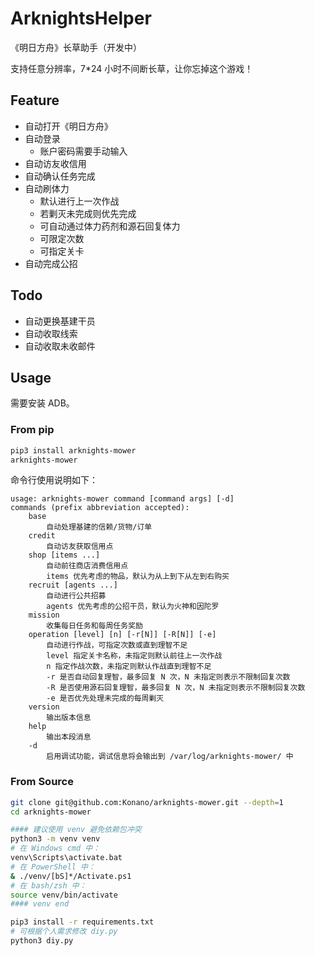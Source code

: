 # ArknightsHelper

《明日方舟》长草助手（开发中）

支持任意分辨率，7*24 小时不间断长草，让你忘掉这个游戏！

## Feature

- 自动打开《明日方舟》
- 自动登录
    - 账户密码需要手动输入
- 自动访友收信用
- 自动确认任务完成
- 自动刷体力
    - 默认进行上一次作战
    - 若剿灭未完成则优先完成
    - 可自动通过体力药剂和源石回复体力
    - 可限定次数
    - 可指定关卡
- 自动完成公招

## Todo

- 自动更换基建干员
- 自动收取线索
- 自动收取未收邮件

## Usage

需要安装 ADB。

### From pip

```bash
pip3 install arknights-mower
arknights-mower
```

命令行使用说明如下：

```
usage: arknights-mower command [command args] [-d]
commands (prefix abbreviation accepted):
    base
        自动处理基建的信赖/货物/订单
    credit
        自动访友获取信用点
    shop [items ...]
        自动前往商店消费信用点
        items 优先考虑的物品，默认为从上到下从左到右购买
    recruit [agents ...]
        自动进行公共招募
        agents 优先考虑的公招干员，默认为火神和因陀罗
    mission
        收集每日任务和每周任务奖励
    operation [level] [n] [-r[N]] [-R[N]] [-e]
        自动进行作战，可指定次数或直到理智不足
        level 指定关卡名称，未指定则默认前往上一次作战
        n 指定作战次数，未指定则默认作战直到理智不足
        -r 是否自动回复理智，最多回复 N 次，N 未指定则表示不限制回复次数
        -R 是否使用源石回复理智，最多回复 N 次，N 未指定则表示不限制回复次数
        -e 是否优先处理未完成的每周剿灭
    version
        输出版本信息
    help
        输出本段消息
    -d
        启用调试功能，调试信息将会输出到 /var/log/arknights-mower/ 中
```

### From Source

```bash
git clone git@github.com:Konano/arknights-mower.git --depth=1
cd arknights-mower

#### 建议使用 venv 避免依赖包冲突
python3 -m venv venv
# 在 Windows cmd 中：
venv\Scripts\activate.bat
# 在 PowerShell 中：
& ./venv/[bS]*/Activate.ps1
# 在 bash/zsh 中：
source venv/bin/activate
#### venv end

pip3 install -r requirements.txt
# 可根据个人需求修改 diy.py
python3 diy.py
```
